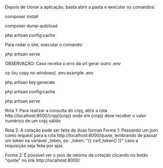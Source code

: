 Depois de clonar a aplicação, basta abrir a pasta e executar os comandos:

composer install

composer dump-autoload
 
php artisan config:cache

Para rodar o site, executar o comando:

php artisan serve

OBSERVAÇÃO: Caso receba o erro da url
gerar outro .env

cp (ou copy no windows) .env.example .env

php artisan key:generate

php artisan config:cache

php artisan serve

Rota 1: Para realizar a consulta do cnpj, abrir a rota http://localhost:8000/cnpj/{cnpj} onde em {cnpj} deve receber o valor numérico de um cnpj válido

Rota 2: A cotação pode ser feita de duas formas Forma 1: Passando um json como request para a rota http://localhost:8000/quote, lembrando de passar um token na variavel _token, ex: _token: "{{ csrf_token() }}" caso a requisição seja feita por ajax.

Forma 2: É possível ver o json de retorno da cotação clicando no botão "quote" no link http://localhost:8000/
